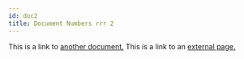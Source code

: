 ```yaml
---
id: doc2
title: Document Numbers rrr 2
---
```


This is a link to [another document.](doc3.md) This is a link to an [external page.](http://www.example.com/)
